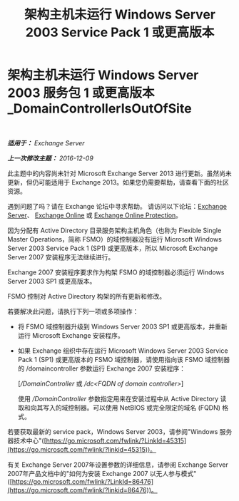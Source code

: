 ﻿---
title: '架构主机未运行 Windows Server 2003 Service Pack 1 或更高版本'
TOCTitle: 架构主机未运行 Windows Server 2003 服务包 1 或更高版本_DomainControllerIsOutOfSite
ms:assetid: 5edbe0b8-7610-4a52-aaaa-38c6a99e7e53
ms:mtpsurl: https://technet.microsoft.com/zh-cn/library/ms.exch.setupreadiness.domaincontrollerisoutofsite(v=EXCHG.150)
ms:contentKeyID: 50490680
ms.date: 05/21/2018
mtps_version: v=EXCHG.150
ms.translationtype: MT
---

# 架构主机未运行 Windows Server 2003 服务包 1 或更高版本\_DomainControllerIsOutOfSite

 

_**适用于：** Exchange Server_

_**上一次修改主题：** 2016-12-09_

此主题中的内容尚未针对 Microsoft Exchange Server 2013 进行更新。虽然尚未更新，但仍可能适用于 Exchange 2013。如果您仍需要帮助，请查看下面的社区资源。

遇到问题了吗？请在 Exchange 论坛中寻求帮助。 请访问以下论坛：[Exchange Server](https://go.microsoft.com/fwlink/p/?linkid=60612)、 [Exchange Online](https://go.microsoft.com/fwlink/p/?linkid=267542) 或 [Exchange Online Protection](https://go.microsoft.com/fwlink/p/?linkid=285351)。

因为分配有 Active Directory 目录服务架构主机角色（也称为 Flexible Single Master Operations，简称 FSMO）的域控制器没有运行 Microsoft Windows Server 2003 Service Pack 1 (SP1) 或更高版本，所以 Microsoft Exchange Server 2007 安装程序无法继续进行。

Exchange 2007 安装程序要求作为构架 FSMO 的域控制器必须运行 Windows Server 2003 SP1 或更高版本。

FSMO 控制对 Active Directory 构架的所有更新和修改。

若要解决此问题，请执行下列一项或多项操作：

  - 将 FSMO 域控制器升级到 Windows Server 2003 SP1 或更高版本，并重新运行 Microsoft Exchange 安装程序。

  - 如果 Exchange 组织中存在运行 Microsoft Windows Server 2003 Service Pack 1 (SP1) 或更高版本的 FSMO 域控制器，请使用指向该 FSMO 域控制器的 /domaincontroller 参数运行 Exchange 2007 安装程序：
    
    \[*/DomainController* 或 */dc\<FQDN of domain controller\>*\]
    
    使用 */DomainController* 参数指定用来在安装过程中从 Active Directory 读取和向其写入的域控制器。可以使用 NetBIOS 或完全限定的域名 (FQDN) 格式。

若要获取最新的 service pack，Windows Server 2003，请参阅"Windows 服务器技术中心"([https://go.microsoft.com/fwlink/?LinkId=45315](https://go.microsoft.com/fwlink/?linkid=45315))。

有关 Exchange Server 2007年设置参数的详细信息，请参阅 Exchange Server 2007年产品文档中的"如何为安装 Exchange 2007 以无人参与模式"([https://go.microsoft.com/fwlink/?LinkId=86476](https://go.microsoft.com/fwlink/?linkid=86476))。

